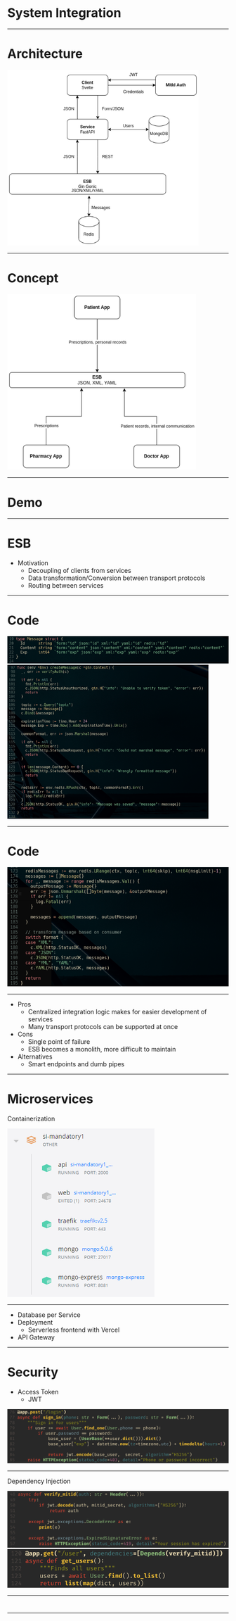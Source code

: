# System Integration

---

# Architecture

<img src="static/architecture.png" height="400px">

---

# Concept

<img src="static/esb_concept.png" height="400px">

---

# Demo

---

# ESB

- Motivation
  - Decoupling of clients from services
  - Data transformation/Conversion between transport protocols
  - Routing between services

---

# Code
<img src="static/message_struct.png">
<img src="static/esb_createmessage.png" height="350px">

---
# Code
<img src="static/esb_readmessages.png">

---

- Pros
  - Centralized integration logic makes for easier development of services
  - Many transport protocols can be supported at once
- Cons
  - Single point of failure
  - ESB becomes a monolith, more difficult to maintain
- Alternatives
  - Smart endpoints and dumb pipes

---

# Microservices

Containerization
  
<img src="static/containers.png">

---

- Database per Service
- Deployment
  - Serverless frontend with Vercel
- API Gateway

---

# Security

- Access Token
  - JWT

<img src="static/login.png">

---

Dependency Injection

<img src="static/verify_mitid.png">

<img src="static/dependency_injection.png">

---

# 

---
